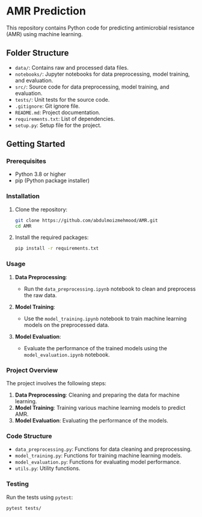 # AMR Prediction

This repository contains Python code for predicting antimicrobial resistance (AMR) using machine learning.

## Folder Structure

- `data/`: Contains raw and processed data files.
- `notebooks/`: Jupyter notebooks for data preprocessing, model training, and evaluation.
- `src/`: Source code for data preprocessing, model training, and evaluation.
- `tests/`: Unit tests for the source code.
- `.gitignore`: Git ignore file.
- `README.md`: Project documentation.
- `requirements.txt`: List of dependencies.
- `setup.py`: Setup file for the project.

## Getting Started

### Prerequisites

- Python 3.8 or higher
- pip (Python package installer)

### Installation

1. Clone the repository:
    ```bash
    git clone https://github.com/abdulmoizmehmood/AMR.git
    cd AMR
    ```

2. Install the required packages:
    ```bash
    pip install -r requirements.txt
    ```

### Usage

1. **Data Preprocessing**:
    - Run the `data_preprocessing.ipynb` notebook to clean and preprocess the raw data.

2. **Model Training**:
    - Use the `model_training.ipynb` notebook to train machine learning models on the preprocessed data.

3. **Model Evaluation**:
    - Evaluate the performance of the trained models using the `model_evaluation.ipynb` notebook.

### Project Overview

The project involves the following steps:

1. **Data Preprocessing**: Cleaning and preparing the data for machine learning.
2. **Model Training**: Training various machine learning models to predict AMR.
3. **Model Evaluation**: Evaluating the performance of the models.

### Code Structure

- `data_preprocessing.py`: Functions for data cleaning and preprocessing.
- `model_training.py`: Functions for training machine learning models.
- `model_evaluation.py`: Functions for evaluating model performance.
- `utils.py`: Utility functions.

### Testing

Run the tests using `pytest`:
```bash
pytest tests/
